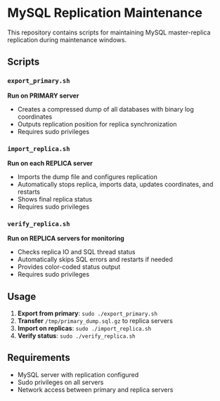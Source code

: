 # MySQL Replication Maintenance

This repository contains scripts for maintaining MySQL master-replica replication during maintenance windows.

## Scripts

### `export_primary.sh`
**Run on PRIMARY server**
- Creates a compressed dump of all databases with binary log coordinates
- Outputs replication position for replica synchronization
- Requires sudo privileges

### `import_replica.sh`
**Run on each REPLICA server**
- Imports the dump file and configures replication
- Automatically stops replica, imports data, updates coordinates, and restarts
- Shows final replica status
- Requires sudo privileges

### `verify_replica.sh`
**Run on REPLICA servers for monitoring**
- Checks replica IO and SQL thread status
- Automatically skips SQL errors and restarts if needed
- Provides color-coded status output
- Requires sudo privileges

## Usage

1. **Export from primary**: `sudo ./export_primary.sh`
2. **Transfer** `/tmp/primary_dump.sql.gz` to replica servers
3. **Import on replicas**: `sudo ./import_replica.sh`
4. **Verify status**: `sudo ./verify_replica.sh`

## Requirements

- MySQL server with replication configured
- Sudo privileges on all servers
- Network access between primary and replica servers
